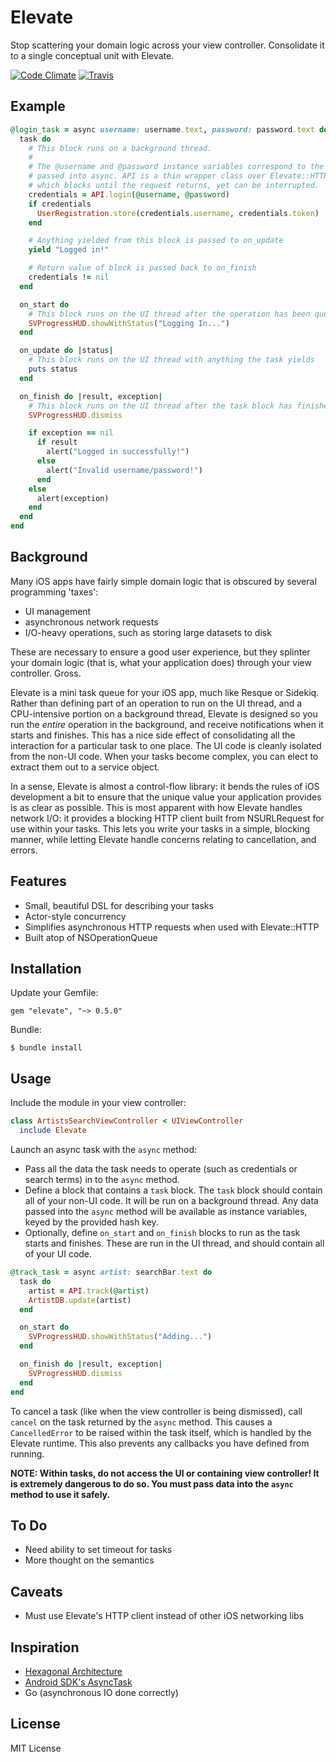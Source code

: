 Elevate
======

Stop scattering your domain logic across your view controller. Consolidate it to a single conceptual unit with Elevate.

[![Code Climate](https://codeclimate.com/github/mattgreen/elevate.png)](https://codeclimate.com/github/mattgreen/elevate) [![Travis](https://api.travis-ci.org/mattgreen/elevate.png)](https://travis-ci.org/mattgreen/elevate)

Example
-------

```ruby
@login_task = async username: username.text, password: password.text do
  task do
    # This block runs on a background thread.
    #
    # The @username and @password instance variables correspond to the args
    # passed into async. API is a thin wrapper class over Elevate::HTTP,
    # which blocks until the request returns, yet can be interrupted.
    credentials = API.login(@username, @password)
    if credentials
      UserRegistration.store(credentials.username, credentials.token)
    end

    # Anything yielded from this block is passed to on_update
    yield "Logged in!"

    # Return value of block is passed back to on_finish
    credentials != nil
  end

  on_start do
    # This block runs on the UI thread after the operation has been queued.
    SVProgressHUD.showWithStatus("Logging In...")
  end

  on_update do |status|
    # This block runs on the UI thread with anything the task yields
    puts status
  end

  on_finish do |result, exception|
    # This block runs on the UI thread after the task block has finished.
    SVProgressHUD.dismiss

    if exception == nil
      if result
        alert("Logged in successfully!")
      else
        alert("Invalid username/password!")
      end
    else
      alert(exception)
    end
  end
end
```

Background
-----------
Many iOS apps have fairly simple domain logic that is obscured by several programming 'taxes':

* UI management
* asynchronous network requests
* I/O-heavy operations, such as storing large datasets to disk

These are necessary to ensure a good user experience, but they splinter your domain logic (that is, what your application does) through your view controller. Gross.

Elevate is a mini task queue for your iOS app, much like Resque or Sidekiq. Rather than defining part of an operation to run on the UI thread, and a CPU-intensive portion on a background thread, Elevate is designed so you run the *entire* operation in the background, and receive notifications when it starts and finishes. This has a nice side effect of consolidating all the interaction for a particular task to one place. The UI code is cleanly isolated from the non-UI code. When your tasks become complex, you can elect to extract them out to a service object.

In a sense, Elevate is almost a control-flow library: it bends the rules of iOS development a bit to ensure that the unique value your application provides is as clear as possible. This is most apparent with how Elevate handles network I/O: it provides a blocking HTTP client built from NSURLRequest for use within your tasks. This lets you write your tasks in a simple, blocking manner, while letting Elevate handle concerns relating to cancellation, and errors. 

Features
--------

* Small, beautiful DSL for describing your tasks
* Actor-style concurrency
* Simplifies asynchronous HTTP requests when used with Elevate::HTTP
* Built atop of NSOperationQueue

Installation
------------
Update your Gemfile:

    gem "elevate", "~> 0.5.0"

Bundle:

    $ bundle install

Usage
-----

Include the module in your view controller:

```ruby
class ArtistsSearchViewController < UIViewController
  include Elevate
```

Launch an async task with the `async` method:

* Pass all the data the task needs to operate (such as credentials or search terms) in to the `async` method.
* Define a block that contains a `task` block. The `task` block should contain all of your non-UI code. It will be run on a background thread. Any data passed into the `async` method will be available as instance variables, keyed by the provided hash key.
* Optionally, define `on_start` and `on_finish` blocks to run as the task starts and finishes. These are run in the UI thread, and should contain all of your UI code.

```ruby
@track_task = async artist: searchBar.text do
  task do
    artist = API.track(@artist)
    ArtistDB.update(artist)
  end

  on_start do
    SVProgressHUD.showWithStatus("Adding...")
  end

  on_finish do |result, exception|
    SVProgressHUD.dismiss
  end
end
```

To cancel a task (like when the view controller is being dismissed), call `cancel` on the task returned by the `async` method. This causes a `CancelledError` to be raised within the task itself, which is handled by the Elevate runtime. This also prevents any callbacks you have defined from running.

**NOTE: Within tasks, do not access the UI or containing view controller! It is extremely dangerous to do so. You must pass data into the `async` method to use it safely.**

To Do
-----
* Need ability to set timeout for tasks
* More thought on the semantics

Caveats
---------
* Must use Elevate's HTTP client instead of other iOS networking libs

Inspiration
-----------
* [Hexagonal Architecture](http://alistair.cockburn.us/Hexagonal+architecture)
* [Android SDK's AsyncTask](http://developer.android.com/reference/android/os/AsyncTask.html)
* Go (asynchronous IO done correctly)

License
---------
MIT License

